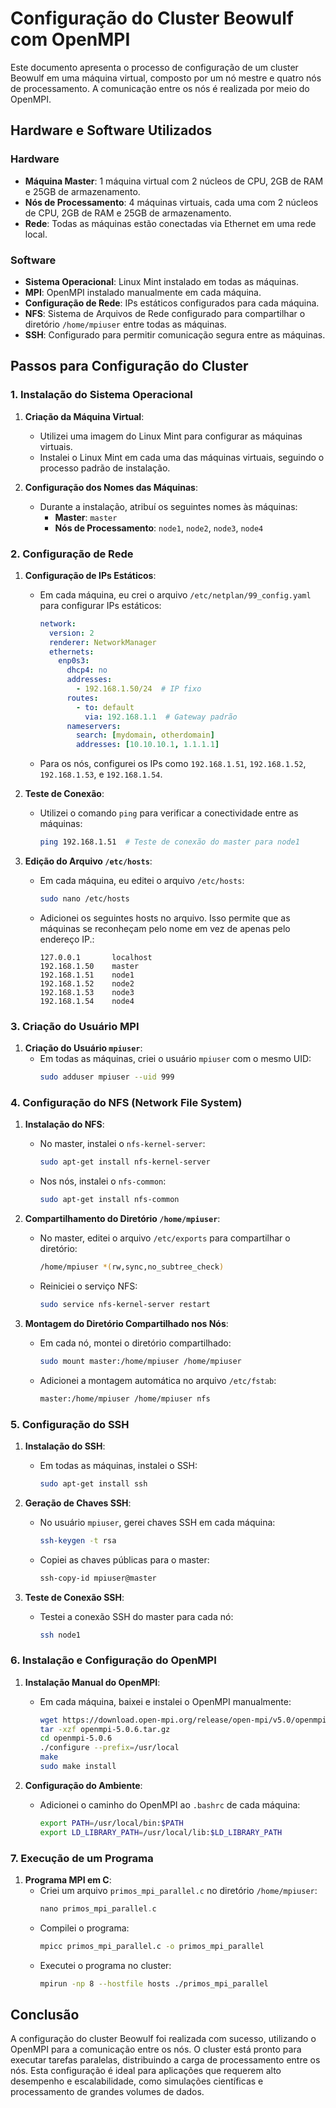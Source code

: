 # Configuração do Cluster Beowulf com OpenMPI

Este documento apresenta o processo de configuração de um cluster Beowulf em uma máquina virtual, composto por um nó mestre e quatro nós de processamento. A comunicação entre os nós é realizada por meio do OpenMPI.

## Hardware e Software Utilizados

### Hardware

- **Máquina Master**: 1 máquina virtual com 2 núcleos de CPU, 2GB de RAM e 25GB de armazenamento.
- **Nós de Processamento**: 4 máquinas virtuais, cada uma com 2 núcleos de CPU, 2GB de RAM e 25GB de armazenamento.
- **Rede**: Todas as máquinas estão conectadas via Ethernet em uma rede local.

### Software

- **Sistema Operacional**: Linux Mint instalado em todas as máquinas.
- **MPI**: OpenMPI instalado manualmente em cada máquina.
- **Configuração de Rede**: IPs estáticos configurados para cada máquina.
- **NFS**: Sistema de Arquivos de Rede configurado para compartilhar o diretório `/home/mpiuser` entre todas as máquinas.
- **SSH**: Configurado para permitir comunicação segura entre as máquinas.

## Passos para Configuração do Cluster

### 1. Instalação do Sistema Operacional

1. **Criação da Máquina Virtual**:
   - Utilizei uma imagem do Linux Mint para configurar as máquinas virtuais.
   - Instalei o Linux Mint em cada uma das máquinas virtuais, seguindo o processo padrão de instalação.

2. **Configuração dos Nomes das Máquinas**:
   - Durante a instalação, atribuí os seguintes nomes às máquinas:
     - **Master**: `master`
     - **Nós de Processamento**: `node1`, `node2`, `node3`, `node4`

### 2. Configuração de Rede

1. **Configuração de IPs Estáticos**:
   - Em cada máquina, eu crei o arquivo `/etc/netplan/99_config.yaml` para configurar IPs estáticos:
     ```yaml
     network:
       version: 2
       renderer: NetworkManager 
       ethernets:
         enp0s3: 
           dhcp4: no
           addresses:
             - 192.168.1.50/24  # IP fixo
           routes:
             - to: default
               via: 192.168.1.1  # Gateway padrão
           nameservers:
             search: [mydomain, otherdomain]
             addresses: [10.10.10.1, 1.1.1.1]
     ```
   - Para os nós, configurei os IPs como `192.168.1.51`, `192.168.1.52`, `192.168.1.53`, e `192.168.1.54`.

2. **Teste de Conexão**:
   - Utilizei o comando `ping` para verificar a conectividade entre as máquinas:
     ```bash
     ping 192.168.1.51  # Teste de conexão do master para node1
     ```

3. **Edição do Arquivo `/etc/hosts`**:
   - Em cada máquina, eu editei o arquivo `/etc/hosts`:
     ```bash
     sudo nano /etc/hosts
     ```
   - Adicionei os seguintes hosts no arquivo. Isso permite que as máquinas se reconheçam pelo nome em vez de apenas pelo endereço IP.:
     ```plaintext
     127.0.0.1       localhost
     192.168.1.50    master
     192.168.1.51    node1
     192.168.1.52    node2
     192.168.1.53    node3
     192.168.1.54    node4
     ```

### 3. Criação do Usuário MPI

1. **Criação do Usuário `mpiuser`**:
   - Em todas as máquinas, criei o usuário `mpiuser` com o mesmo UID:
     ```bash
     sudo adduser mpiuser --uid 999
     ```

### 4. Configuração do NFS (Network File System)

1. **Instalação do NFS**:
   - No master, instalei o `nfs-kernel-server`:
     ```bash
     sudo apt-get install nfs-kernel-server
     ```
   - Nos nós, instalei o `nfs-common`:
     ```bash
     sudo apt-get install nfs-common
     ```

2. **Compartilhamento do Diretório `/home/mpiuser`**:
   - No master, editei o arquivo `/etc/exports` para compartilhar o diretório:
     ```bash
     /home/mpiuser *(rw,sync,no_subtree_check)
     ```
   - Reiniciei o serviço NFS:
     ```bash
     sudo service nfs-kernel-server restart
     ```

3. **Montagem do Diretório Compartilhado nos Nós**:
   - Em cada nó, montei o diretório compartilhado:
     ```bash
     sudo mount master:/home/mpiuser /home/mpiuser
     ```
   - Adicionei a montagem automática no arquivo `/etc/fstab`:
     ```bash
     master:/home/mpiuser /home/mpiuser nfs
     ```

### 5. Configuração do SSH

1. **Instalação do SSH**:
   - Em todas as máquinas, instalei o SSH:
     ```bash
     sudo apt-get install ssh
     ```

2. **Geração de Chaves SSH**:
   - No usuário `mpiuser`, gerei chaves SSH em cada máquina:
     ```bash
     ssh-keygen -t rsa
     ```
   - Copiei as chaves públicas para o master:
     ```bash
     ssh-copy-id mpiuser@master
     ```

3. **Teste de Conexão SSH**:
   - Testei a conexão SSH do master para cada nó:
     ```bash
     ssh node1
     ```

### 6. Instalação e Configuração do OpenMPI

1. **Instalação Manual do OpenMPI**:
   - Em cada máquina, baixei e instalei o OpenMPI manualmente:
     ```bash
     wget https://download.open-mpi.org/release/open-mpi/v5.0/openmpi-5.0.6.tar.gz
     tar -xzf openmpi-5.0.6.tar.gz
     cd openmpi-5.0.6
     ./configure --prefix=/usr/local
     make
     sudo make install
     ```

2. **Configuração do Ambiente**:
   - Adicionei o caminho do OpenMPI ao `.bashrc` de cada máquina:
     ```bash
     export PATH=/usr/local/bin:$PATH
     export LD_LIBRARY_PATH=/usr/local/lib:$LD_LIBRARY_PATH
     ```

### 7. Execução de um Programa

1. **Programa MPI em C**:
   - Criei um arquivo `primos_mpi_parallel.c` no diretório `/home/mpiuser`:
     ```c
     nano primos_mpi_parallel.c
     ```
   - Compilei o programa:
     ```bash
     mpicc primos_mpi_parallel.c -o primos_mpi_parallel
     ```
   - Executei o programa no cluster:
     ```bash
     mpirun -np 8 --hostfile hosts ./primos_mpi_parallel
     ```

## Conclusão

A configuração do cluster Beowulf foi realizada com sucesso, utilizando o OpenMPI para a comunicação entre os nós. O cluster está pronto para executar tarefas paralelas, distribuindo a carga de processamento entre os nós. Esta configuração é ideal para aplicações que requerem alto desempenho e escalabilidade, como simulações científicas e processamento de grandes volumes de dados.
